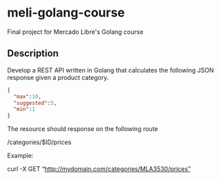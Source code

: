 # meli-golang-course
Final project for Mercado Libre's Golang course

## Description
Develop a REST API written in Golang that calculates the following JSON response given a product category.
```json
{
  "max":10,
  "suggested":5,
  "min":1
}
```
The resource should response on the following route

/categories/$ID/prices

Example:

curl -X GET “http://mydomain.com/categories/MLA3530/prices”
